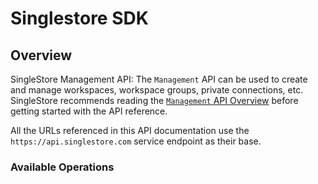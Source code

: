 # Singlestore SDK


## Overview

SingleStore Management API: The `Management` API can be used to create and manage workspaces, workspace groups, private connections, etc. SingleStore recommends reading the [`Management` API Overview](https://docs.singlestore.com/managed-service/en/reference/management-api.html) before getting started with the API reference.

All the URLs referenced in this API documentation use the `https://api.singlestore.com` service endpoint as their base.


### Available Operations


